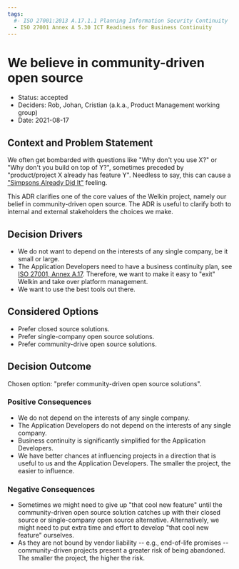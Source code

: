 ```yaml
---
tags:
  #- ISO 27001:2013 A.17.1.1 Planning Information Security Continuity
  - ISO 27001 Annex A 5.30 ICT Readiness for Business Continuity
---
```

# We believe in community-driven open source

- Status: accepted
- Deciders: Rob, Johan, Cristian (a.k.a., Product Management working group)
- Date: 2021-08-17

## Context and Problem Statement

We often get bombarded with questions like "Why don't you use X?" or "Why don't you build on top of Y?", sometimes preceded by "product/project X already has feature Y". Needless to say, this can cause a ["Simpsons Already Did It"](https://en.wikipedia.org/wiki/Simpsons_Already_Did_It) feeling.

This ADR clarifies one of the core values of the Welkin project, namely our belief in community-driven open source. The ADR is useful to clarify both to internal and external stakeholders the choices we make.

## Decision Drivers

- We do not want to depend on the interests of any single company, be it small or large.
- The Application Developers need to have a business continuity plan, see [ISO 27001, Annex A.17](https://www.isms.online/iso-27001/annex-a-17-information-security-aspects-of-business-continuity-management/). Therefore, we want to make it easy to "exit" Welkin and take over platform management.
- We want to use the best tools out there.

## Considered Options

- Prefer closed source solutions.
- Prefer single-company open source solutions.
- Prefer community-drive open source solutions.

## Decision Outcome

Chosen option: "prefer community-driven open source solutions".

### Positive Consequences

- We do not depend on the interests of any single company.
- The Application Developers do not depend on the interests of any single company.
- Business continuity is significantly simplified for the Application Developers.
- We have better chances at influencing projects in a direction that is useful to us and the Application Developers. The smaller the project, the easier to influence.

### Negative Consequences

- Sometimes we might need to give up "that cool new feature" until the community-driven open source solution catches up with their closed source or single-company open source alternative. Alternatively, we might need to put extra time and effort to develop "that cool new feature" ourselves.
- As they are not bound by vendor liability -- e.g., end-of-life promises -- community-driven projects present a greater risk of being abandoned. The smaller the project, the higher the risk.
